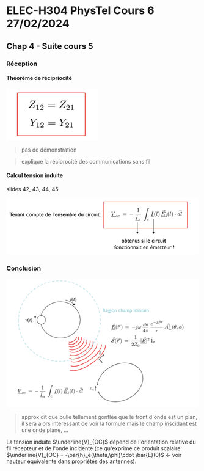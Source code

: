 # ELEC-H304 PhysTel Cours 6 27/02/2024

## Chap 4 - Suite cours 5

### Réception

#### Théorème de récipriocité

![alt text](image-49.png)  
> pas de démonstration  

> explique la réciprocité des communications sans fil  

#### Calcul tension induite
slides 42, 43, 44, 45  

![alt text](image-50.png)  

### Conclusion

![alt text](image-51.png)  
> approx dit que bulle tellement gonflée que le front d'onde est un plan, il sera alors intéressant de voir la formule mais le champ inscidant est une onde plane, ...  

La tension induite $\underline{V}_{OC}$ dépend de l'orientation relative du fil récepteur et de l'onde incidente (ce qu'exprime ce produit scalaire: $\underline{V}_{OC} = -\bar{h}_e(\theta,\phi)\cdot \bar{E}(0)$ $\leftarrow$ voir hauteur équivalente dans propriétés des antennes).  















